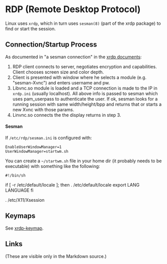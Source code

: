 RDP (Remote Desktop Protocol)
=============================

Linux uses `xrdp`, which in turn uses `sesman(8)` (part of the xrdp
package) to find or start the session.


Connection/Startup Process
--------------------------

As documented in "a sesman connection" in the [xrdp documents]:

  1. RDP client connects to server, negotiates encryption and
     capabilities. Client chooses screen size and color depth.
  2. Client is presented with window where he selects a module (e.g.
     "sesman-Xvnc") and enters username and pw.
  3. Libvnc.so module is loaded and a TCP connection is made to the IP
     in `xrdp.ini` (usually localhost). All above info is passed to
     sesman which uses pam_userpass to authenticate the user. If ok,
     sesman looks for a running session with same width/height/bpp and
     returns that or starts a new Xvnc with those params.
  4. Linvnc.so connects the the display returns in step 3.

#### Sesman

If `/etc/rdp/sesman.ini` is configured with:

    EnableUserWindowManager=1
    UserWindowManager=startwm.sh

You can create a `~/startwm.sh` file in your home dir (it probably
needs to be executable) with something like the following:

    #!/bin/sh
if [ -r /etc/default/locale ]; then
  . /etc/default/locale
  export LANG LANGUAGE
fi

. /etc/X11/Xsession


Keymaps
-------

See [xrdp-keymap].


Links
-----

(These are visible only in the Markdown source.)

[xrdp documents]: http://xrdp.sourceforge.net/documents/
[xrdp-keymap]: http://xrdp.sourceforge.net/documents/keymap/newkeymap.html
